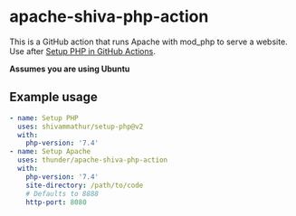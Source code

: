 # apache-shiva-php-action
This is a GitHub action that runs Apache with mod_php to serve a website. Use after [Setup PHP in GitHub Actions](https://github.com/shivammathur/setup-php).

**Assumes you are using Ubuntu**

## Example usage
<!-- TODO: update -->
```yaml
- name: Setup PHP
  uses: shivammathur/setup-php@v2
  with:
    php-version: '7.4'
- name: Setup Apache
  uses: thunder/apache-shiva-php-action
  with:
    php-version: '7.4'
    site-directory: /path/to/code
    # Defaults to 8888
    http-port: 8080
```